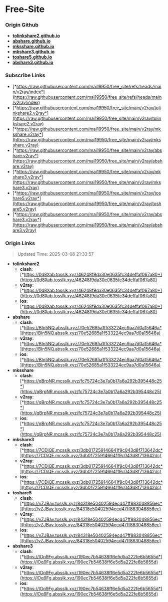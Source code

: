# Free-Site

### Origin Github

- [**tolinkshare2.github.io**](https://github.com/tolinkshare2/tolinkshare2.github.io)
- [**abshare.github.io**](https://github.com/abshare/abshare.github.io)
- [**mksshare.github.io**](https://github.com/mksshare/mksshare.github.io)
- [**mkshare3.github.io**](https://github.com/mkshare3/mkshare3.github.io)
- [**toshare5.github.io**](https://github.com/toshare5/toshare5.github.io)
- [**abshare3.github.io**](https://github.com/abshare3/abshare3.github.io)

### Subscribe Links

- [*https://raw.githubusercontent.com/mai19950/free_site/refs/heads/main/v2ray/index*](https://raw.githubusercontent.com/mai19950/free_site/refs/heads/main/v2ray/index)
- [*https://raw.githubusercontent.com/mai19950/free_site/main/v2ray/tolinkshare2.v2ray*](https://raw.githubusercontent.com/mai19950/free_site/main/v2ray/tolinkshare2.v2ray)
- [*https://raw.githubusercontent.com/mai19950/free_site/main/v2ray/mksshare.v2ray*](https://raw.githubusercontent.com/mai19950/free_site/main/v2ray/mksshare.v2ray)
- [*https://raw.githubusercontent.com/mai19950/free_site/main/v2ray/abshare.v2ray*](https://raw.githubusercontent.com/mai19950/free_site/main/v2ray/abshare.v2ray)
- [*https://raw.githubusercontent.com/mai19950/free_site/main/v2ray/mkshare3.v2ray*](https://raw.githubusercontent.com/mai19950/free_site/main/v2ray/mkshare3.v2ray)
- [*https://raw.githubusercontent.com/mai19950/free_site/main/v2ray/toshare5.v2ray*](https://raw.githubusercontent.com/mai19950/free_site/main/v2ray/toshare5.v2ray)
- [*https://raw.githubusercontent.com/mai19950/free_site/main/v2ray/abshare3.v2ray*](https://raw.githubusercontent.com/mai19950/free_site/main/v2ray/abshare3.v2ray)

### Origin Links

> Updated Time: 2025-03-08 21:33:57

- **tolinkshare2**
  - **clash**: [*https://0d8Xab.tosslk.xyz/46248f9da30e0635fc34deffaf067a80*](https://0d8Xab.tosslk.xyz/46248f9da30e0635fc34deffaf067a80)
  - **v2ray**: [*https://0d8Xab.tosslk.xyz/46248f9da30e0635fc34deffaf067a80*](https://0d8Xab.tosslk.xyz/46248f9da30e0635fc34deffaf067a80)
  - **ios**: [*https://0d8Xab.tosslk.xyz/46248f9da30e0635fc34deffaf067a80*](https://0d8Xab.tosslk.xyz/46248f9da30e0635fc34deffaf067a80)
- **abshare**
  - **clash**: [*https://BIn5NQ.absslk.xyz/70e52685a1f533224ec9aa7d0a15646a*](https://BIn5NQ.absslk.xyz/70e52685a1f533224ec9aa7d0a15646a)
  - **v2ray**: [*https://BIn5NQ.absslk.xyz/70e52685a1f533224ec9aa7d0a15646a*](https://BIn5NQ.absslk.xyz/70e52685a1f533224ec9aa7d0a15646a)
  - **ios**: [*https://BIn5NQ.absslk.xyz/70e52685a1f533224ec9aa7d0a15646a*](https://BIn5NQ.absslk.xyz/70e52685a1f533224ec9aa7d0a15646a)
- **mksshare**
  - **clash**: [*https://qBrpNR.mcsslk.xyz/fc75724c3e7a0b17a6a292b395448c25*](https://qBrpNR.mcsslk.xyz/fc75724c3e7a0b17a6a292b395448c25)
  - **v2ray**: [*https://qBrpNR.mcsslk.xyz/fc75724c3e7a0b17a6a292b395448c25*](https://qBrpNR.mcsslk.xyz/fc75724c3e7a0b17a6a292b395448c25)
  - **ios**: [*https://qBrpNR.mcsslk.xyz/fc75724c3e7a0b17a6a292b395448c25*](https://qBrpNR.mcsslk.xyz/fc75724c3e7a0b17a6a292b395448c25)
- **mkshare3**
  - **clash**: [*https://7CDiQE.mcsslk.xyz/3db017259146641f9c043d8f713642dc*](https://7CDiQE.mcsslk.xyz/3db017259146641f9c043d8f713642dc)
  - **v2ray**: [*https://7CDiQE.mcsslk.xyz/3db017259146641f9c043d8f713642dc*](https://7CDiQE.mcsslk.xyz/3db017259146641f9c043d8f713642dc)
  - **ios**: [*https://7CDiQE.mcsslk.xyz/3db017259146641f9c043d8f713642dc*](https://7CDiQE.mcsslk.xyz/3db017259146641f9c043d8f713642dc)
- **toshare5**
  - **clash**: [*https://vZJBav.tosslk.xyz/84318e50402594ecd47ff883048856ec*](https://vZJBav.tosslk.xyz/84318e50402594ecd47ff883048856ec)
  - **v2ray**: [*https://vZJBav.tosslk.xyz/84318e50402594ecd47ff883048856ec*](https://vZJBav.tosslk.xyz/84318e50402594ecd47ff883048856ec)
  - **ios**: [*https://vZJBav.tosslk.xyz/84318e50402594ecd47ff883048856ec*](https://vZJBav.tosslk.xyz/84318e50402594ecd47ff883048856ec)
- **abshare3**
  - **clash**: [*https://lOq9Fg.absslk.xyz/190ec7b54638ff6e5d5a222fe6b5655d*](https://lOq9Fg.absslk.xyz/190ec7b54638ff6e5d5a222fe6b5655d)
  - **v2ray**: [*https://lOq9Fg.absslk.xyz/190ec7b54638ff6e5d5a222fe6b5655d*](https://lOq9Fg.absslk.xyz/190ec7b54638ff6e5d5a222fe6b5655d)
  - **ios**: [*https://lOq9Fg.absslk.xyz/190ec7b54638ff6e5d5a222fe6b5655d*](https://lOq9Fg.absslk.xyz/190ec7b54638ff6e5d5a222fe6b5655d)
